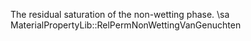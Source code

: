 The residual saturation of the non-wetting phase.
 \sa MaterialPropertyLib::RelPermNonWettingVanGenuchten
